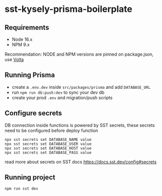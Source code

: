 # sst-kysely-prisma-boilerplate

## Requirements
- Node 16.x
- NPM 9.x

Recommendation: NODE and NPM versions are pinned on package.json, use [Volta](https://volta.sh/)

## Running Prisma
- create a `.env.dev` inside `src/packages/prisma` and add `DATABASE_URL`
- run `npm run db:push:dev` to sync your dev db
- create your prod `.env` and migration/push scripts

## Configure secrets
DB connection inside functions is powered by SST secrets, these secrets need to be configured before deploy function
```
npx sst secrets set DATABASE_NAME value
npx sst secrets set DATABASE_USER value
npx sst secrets set DATABASE_HOST value
npx sst secrets set DATABASE_PASS value
```
read more about secrets on SST docs https://docs.sst.dev/config#secrets

## Running project

    npm run sst dev
